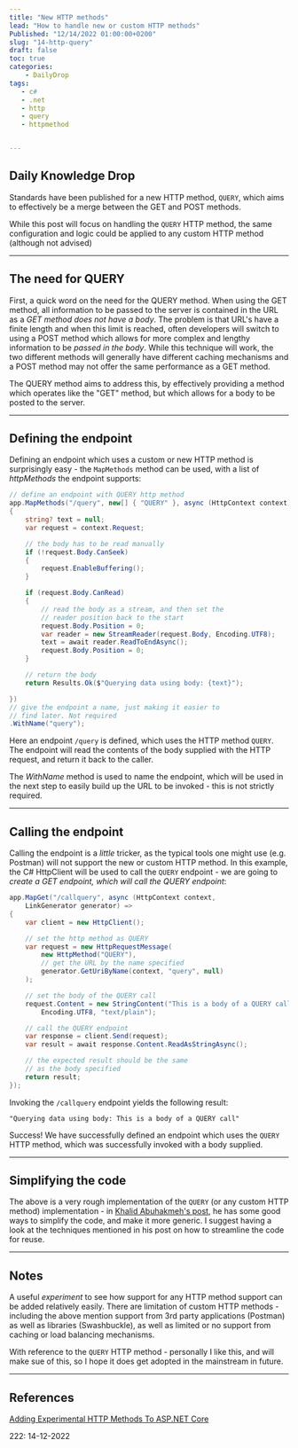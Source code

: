 ```yaml
---
title: "New HTTP methods"
lead: "How to handle new or custom HTTP methods"
Published: "12/14/2022 01:00:00+0200"
slug: "14-http-query"
draft: false
toc: true
categories:
    - DailyDrop
tags:
   - c#
   - .net
   - http
   - query
   - httpmethod


---
```


## Daily Knowledge Drop

Standards have been published for a new HTTP method, `QUERY`, which aims to effectively be a merge between the GET and POST methods.

While this post will focus on handling the `QUERY` HTTP method, the same configuration and logic could be applied to any custom HTTP method (although not advised)

---

## The need for QUERY

First, a quick word on the need for the QUERY method. When using the GET method, all information to be passed to the server is contained in the URL as a _GET method does not have a body_. The problem is that URL's have a finite length and when this limit is reached, often developers will switch to using a POST method which allows for more complex and lengthy information to be _passed in the body_. 
While this technique will work, the two different methods will generally have different caching mechanisms and a POST method may not offer the same performance as a GET method.

The QUERY method aims to address this, by effectively providing a method which operates like the "GET" method, but which allows for a body to be posted to the server.

---

## Defining the endpoint

Defining an endpoint which uses a custom or new HTTP method is surprisingly easy - the `MapMethods` method can be used, with a list of _httpMethods_ the endpoint supports:

``` csharp
// define an endpoint with QUERY http method
app.MapMethods("/query", new[] { "QUERY" }, async (HttpContext context) =>
{
    string? text = null;
    var request = context.Request;

    // the body has to be read manually
    if (!request.Body.CanSeek)
    {
        request.EnableBuffering();
    }

    if (request.Body.CanRead)
    {
        // read the body as a stream, and then set the
        // reader position back to the start
        request.Body.Position = 0;
        var reader = new StreamReader(request.Body, Encoding.UTF8);
        text = await reader.ReadToEndAsync();
        request.Body.Position = 0;
    }

    // return the body
    return Results.Ok($"Querying data using body: {text}");

})
// give the endpoint a name, just making it easier to 
// find later. Not required
.WithName("query"); 
```

Here an endpoint `/query` is defined, which uses the HTTP method `QUERY`. The endpoint will read the contents of the body supplied with the HTTP request, and return it back to the caller.

The _WithName_ method is used to name the endpoint, which will be used in the next step to easily build up the URL to be invoked - this is not strictly required.

---

## Calling the endpoint

Calling the endpoint is a _little_ tricker, as the typical tools one might use (e.g. Postman) will not support the new or custom HTTP method. In this example, the C# HttpClient will be used to call the `QUERY` endpoint - we are going to _create a GET endpoint, which will call the QUERY endpoint_:

``` csharp
app.MapGet("/callquery", async (HttpContext context, 
    LinkGenerator generator) =>
{
    var client = new HttpClient();

    // set the http method as QUERY
    var request = new HttpRequestMessage(
        new HttpMethod("QUERY"),
        // get the URL by the name specified
        generator.GetUriByName(context, "query", null)
    );

    // set the body of the QUERY call
    request.Content = new StringContent("This is a body of a QUERY call", 
        Encoding.UTF8, "text/plain");

    // call the QUERY endpoint
    var response = client.Send(request);
    var result = await response.Content.ReadAsStringAsync();

    // the expected result should be the same 
    // as the body specified
    return result;
});
```

Invoking the `/callquery` endpoint yields the following result:

``` terminal
"Querying data using body: This is a body of a QUERY call"
```

Success! We have successfully defined an endpoint which uses the `QUERY` HTTP method, which was successfully invoked with a body supplied.

---

## Simplifying the code

The above is a very rough implementation of the `QUERY` (or any custom HTTP method) implementation - in [Khalid Abuhakmeh's post](https://khalidabuhakmeh.com/adding-experimental-http-methods-to-aspnet-core), he has some good ways to simplify the code, and make it more generic. I suggest having a look at the techniques mentioned in his post on how to streamline the code for reuse.

---

## Notes

A useful _experiment_ to see how support for any HTTP method support can be added relatively easily. There are limitation of custom HTTP methods - including the above mention support from 3rd party applications (Postman) as well as libraries (Swashbuckle), as well as limited or no support from caching or load balancing mechanisms.

With reference to the `QUERY` HTTP method - personally I like this, and will make sue of this, so I hope it does get adopted in the mainstream in future.

---


## References

[Adding Experimental HTTP Methods To ASP.NET Core](https://khalidabuhakmeh.com/adding-experimental-http-methods-to-aspnet-core)  

<?# DailyDrop ?>222: 14-12-2022<?#/ DailyDrop ?>
